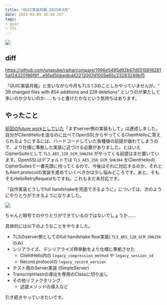 ```yaml
---
title: "QUIC実装月報 2025年3月"
date: 2025-03-09 18:10 JST
tags: 
- quic
- tls
---
```


![](2025/quic-impl-monthly-report-202503-openssl-client.png)

## diff
<https://github.com/unasuke/raiha/compare/1996e5495d92b67d55158182815af24320186f91...e9fad5bbedbd42212007d1005e65c23283249b15>

「QUIC実装月報」と言いながら今月もTLS 1.3のことしかやっていませんが。" 39 changed files with 854 additions and 229 deletions" というのが果たして多いのか少ないのか……もっと書けたかなという気持ちはあります。

## やったこと
[前回のfuture workとしていた](/2025/implemented-tls13-client-happypath/)「まずserver側の実装もして」は達成しました。自分がClientHelloを送るのに比べてOpenSSLからやってくるClientHelloに答えられるようにするには、ハードコードしていた各種値の前提が崩れてしまうので、より仕様に準拠した実装に近づける必要がありました。とはいえCipherSuiteとして `TLS_AES_128_GCM_SHA256` がやってくる前提はまだ置いています。OpenSSLはデフォルトでは `TLS_AES_256_GCM_SHA384` をClientHelloのCipherSuitesで一番先頭に持ってくるので、今後はそれに対応するのか、それともAlert protocolの実装を進めていくべきかは少し悩みどころです。あと、そもそもHelloRetryRequestもですね。これもまだ未対応です。

「自作実装どうしでfull handshakeを完遂できるように」については、次のようにやりとりができるようになりました。

![](2025/quic-impl-monthly-report-202503-self-roundtrip.png)

ちゃんと暗号でのやりとりができているのではないでしょうか……

具体的には以下のようなことをやりました。

* TLSのserver側としてのfull handshake flow実装( `TLS_AES_128_GCM_SHA256` のみ)
* シリアライズ、デシリアライズ時挙動をより仕様に準拠させた
    * CliehtHello内の `legacy_compression_method` や `legacy_session_id`
    * Record protocolの `legacy_record_version`
* テスト用のServer実装 (SimpleServer)
* TranscriptHashの導出を専用のClassに切り出し
* その他リファクタリング
    * 述語メソッドの導入など

引き続きやっていきたいです。